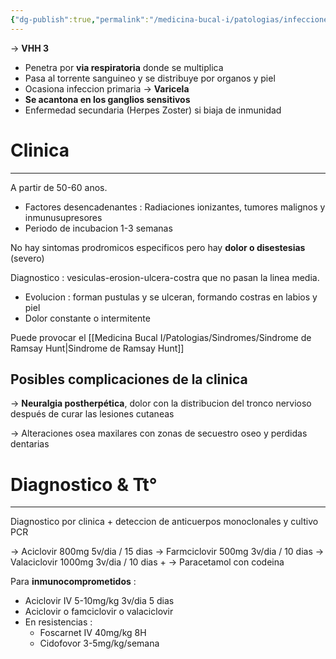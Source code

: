 ```yaml
---
{"dg-publish":true,"permalink":"/medicina-bucal-i/patologias/infecciones-viricas/virus-varicela-zoster/"}
---
```



→ **VHH 3**
- Penetra por **via respiratoria** donde se multiplica
- Pasa al torrente sanguineo y se distribuye por organos y piel
- Ocasiona infeccion primaria → **Varicela**
- **Se acantona en los ganglios sensitivos**
- Enfermedad secundaria (Herpes Zoster) si biaja de inmunidad

# Clinica
---

A partir de 50-60 anos.

- Factores desencadenantes : Radiaciones ionizantes, tumores malignos y inmunusupresores
- Periodo de incubacion 1-3 semanas

No hay sintomas prodromicos especificos pero hay **dolor o disestesias** (severo)

Diagnostico : vesiculas-erosion-ulcera-costra que no pasan la linea media.

- Evolucion : forman pustulas y se ulceran, formando costras en labios y piel
- Dolor constante o intermitente 

Puede provocar el [[Medicina Bucal I/Patologias/Sindromes/Sindrome de Ramsay Hunt\|Sindrome de Ramsay Hunt]]

## Posibles complicaciones de la clinica

→ **Neuralgia postherpética**, dolor con la distribucion del tronco nervioso después de curar las lesiones cutaneas

→ Alteraciones osea maxilares con zonas de secuestro oseo y perdidas dentarias

# Diagnostico & Tt°
---

Diagnostico por clinica + deteccion de anticuerpos monoclonales y cultivo PCR

→ Aciclovir 800mg 5v/dia / 15 dias
→ Farmciclovir 500mg 3v/dia / 10 dias
→ Valaciclovir 1000mg 3v/dia / 10 dias
+
→ Paracetamol con codeina

Para **inmunocomprometidos** : 
- Aciclovir IV 5-10mg/kg 3v/dia 5 dias
- Aciclovir o famciclovir o valaciclovir 
- En resistencias :
	- Foscarnet IV 40mg/kg 8H
	- Cidofovor 3-5mg/kg/semana